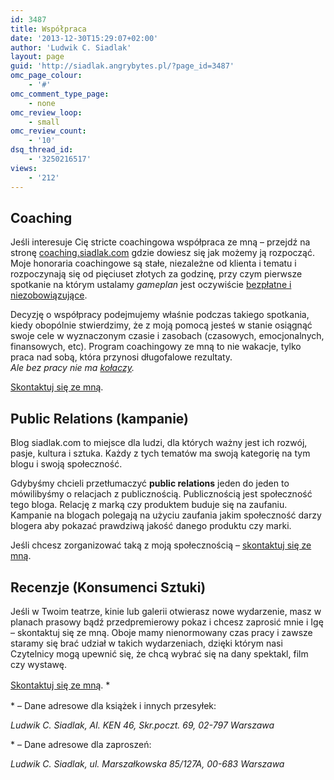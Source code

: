 ```yaml
---
id: 3487
title: Współpraca
date: '2013-12-30T15:29:07+02:00'
author: 'Ludwik C. Siadlak'
layout: page
guid: 'http://siadlak.angrybytes.pl/?page_id=3487'
omc_page_colour:
    - '#'
omc_comment_type_page:
    - none
omc_review_loop:
    - small
omc_review_count:
    - '10'
dsq_thread_id:
    - '3250216517'
views:
    - '212'
---
```


## Coaching

Jeśli interesuje Cię stricte coachingowa współpraca ze mną – przejdź na stronę [coaching.siadlak.com](http://coaching.siadlak.com) gdzie dowiesz się jak możemy ją rozpocząć. Moje honoraria coachingowe są stałe, niezależne od klienta i tematu i rozpoczynają się od pięciuset złotych za godzinę, przy czym pierwsze spotkanie na którym ustalamy *gameplan* jest oczywiście <span style="text-decoration: underline;">bezpłatne i niezobowiązujące</span>.

Decyzję o współpracy podejmujemy właśnie podczas takiego spotkania, kiedy obopólnie stwierdzimy, że z moją pomocą jesteś w stanie osiągnąć swoje cele w wyznaczonym czasie i zasobach (czasowych, emocjonalnych, finansowych, etc). Program coachingowy ze mną to nie wakacje, tylko praca nad sobą, która przynosi długofalowe rezultaty.  
*Ale bez pracy nie ma [kołaczy](http://pl.wikisource.org/wiki/Encyklopedia_staropolska/Ko%C5%82acz).*

[Skontaktuj się ze mną](http://personaldevelopment.pl/kontakt/ "Kontakt").

## Public Relations (kampanie)

Blog siadlak.com to miejsce dla ludzi, dla których ważny jest ich rozwój, pasje, kultura i sztuka. Każdy z tych tematów ma swoją kategorię na tym blogu i swoją społeczność.

Gdybyśmy chcieli przetłumaczyć **public relations** jeden do jeden to mówilibyśmy o relacjach z publicznością. Publicznością jest społeczność tego bloga. Relację z marką czy produktem buduje się na zaufaniu. Kampanie na blogach polegają na użyciu zaufania jakim społeczność darzy blogera aby pokazać prawdziwą jakość danego produktu czy marki.

Jeśli chcesz zorganizować taką z moją społecznością – [skontaktuj się ze mną](http://personaldevelopment.pl/kontakt/ "Kontakt").

## Recenzje (Konsumenci Sztuki)

Jeśli w Twoim teatrze, kinie lub galerii otwierasz nowe wydarzenie, masz w planach prasowy bądź przedpremierowy pokaz i chcesz zaprosić mnie i Igę – skontaktuj się ze mną. Oboje mamy nienormowany czas pracy i zawsze staramy się brać udział w takich wydarzeniach, dzięki którym nasi Czytelnicy mogą upewnić się, że chcą wybrać się na dany spektakl, film czy wystawę.

<span style="line-height: 1.5em;">[Skontaktuj się ze mną](http://personaldevelopment.pl/kontakt/ "Kontakt"). \*</span>

\* – Dane adresowe dla książek i innych przesyłek:

*Ludwik C. Siadlak, Al. KEN 46, Skr.poczt. 69, 02-797 Warszawa*

\* – Dane adresowe dla zaproszeń:

*Ludwik C. Siadlak, ul. Marszałkowska 85/127A, 00-683 Warszawa*